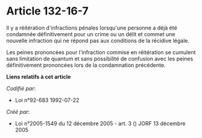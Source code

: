 # Article 132-16-7

Il y a réitération d'infractions pénales lorsqu'une personne a déjà été condamnée définitivement pour un crime ou un délit et
commet une nouvelle infraction qui ne répond pas aux conditions de la récidive légale.

Les peines prononcées pour l'infraction commise en réitération se cumulent sans limitation de quantum et sans possibilité de
confusion avec les peines définitivement prononcées lors de la condamnation précédente.

**Liens relatifs à cet article**

_Codifié par_:

  - Loi n°92-683 1992-07-22

_Créé par_:

  - Loi n°2005-1549 du 12 décembre 2005 - art. 3 () JORF 13 décembre 2005
